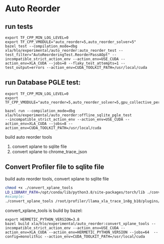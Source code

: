 # Auto Reorder

## run tests
```
export TF_CPP_MIN_LOG_LEVEL=0
export TF_CPP_VMODULE="auto_reorder=5,auto_reorder_solver=5"
bazel test --compilation_mode=dbg xla/hlo/experimental/auto_reorder:auto_reorder_test --test_filter="AutoReorderingTest.ReorderPassAOpt" --incompatible_strict_action_env --action_env=USE_CUDA --action_env=XLA_CUDA --jobs=8 --flaky_test_attempts=1 --test_output=errors --action_env=CUDA_TOOLKIT_PATH=/usr/local/cuda
```



## run Database PGLE test:

```
export TF_CPP_MIN_LOG_LEVEL=0 
export TF_CPP_VMODULE="auto_reorder=5,auto_reorder_solver=5,gpu_collective_performance_model=5,gpu_performance_model=5,convert_xplane=5"

bazel run --compilation_mode=dbg xla/hlo/experimental/auto_reorder:offline_sqlite_pgle_test 
--incompatible_strict_action_env --action_env=USE_CUDA --action_env=XLA_CUDA --jobs=8 --action_env=CUDA_TOOLKIT_PATH=/usr/local/cuda
```

build auto reorder tools
1. convert xplane to sqlite file
2. convert xplane to chrome_trace_json

## Convert Profiler file to sqlite file
build auto reorder tools, convert xplane to sqlite file

```bash
chmod +x ./convert_xplane_tools
LD_LIBRARY_PATH=/opt/conda/lib/python3.8/site-packages/torch/lib ./convert_xplane_tools <xplane_dir> <output_filename>
#example:
./convert_xplane_tools /root/profiler/llama_xla_trace_1n8g_b10/plugins/profile/2024_07_23_15_00_11/ llama_xla_trace_1n8g_b10.db
```
convert_xplane_tools is build by bazel:

```
export HERMETIC_PYTHON_VERSION=3.8
bazel build xla/hlo/experimental/auto_reorder:convert_xplane_tools --incompatible_strict_action_env --action_env=USE_CUDA --action_env=XLA_CUDA --action_env=HERMETIC_PYTHON_VERSION --jobs=64  --config=monolithic --action_env=CUDA_TOOLKIT_PATH=/usr/local/cuda
```
